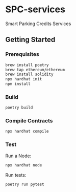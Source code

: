 # SPC-services
Smart Parking Credits Services

## Getting Started

### Prerequisites

```bash
brew install poetry
brew tap ethereum/ethereum
brew install solidity
npx hardhat init
npm install
```

### Build

```bash
poetry build
```

### Compile Contracts

```bash
npx hardhat compile
```

### Test

Run a Node:

```bash
npx hardhat node
```

Run tests:

```bash
poetry run pytest
```
